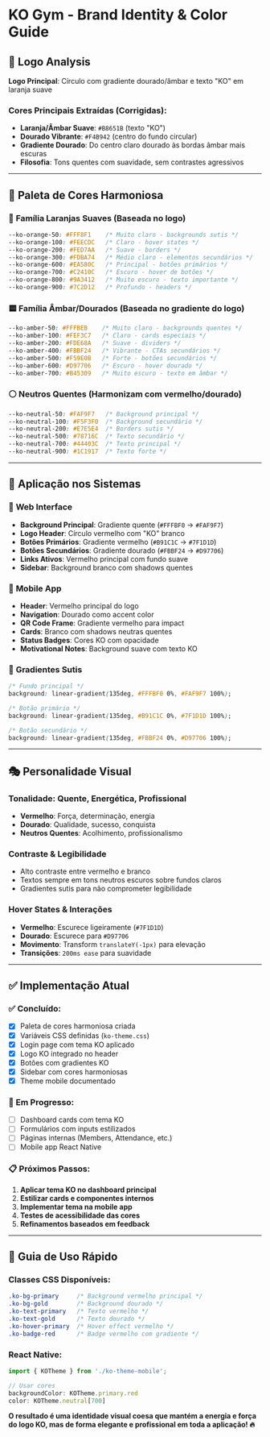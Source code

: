 # KO Gym - Brand Identity & Color Guide

## 🎨 Logo Analysis
**Logo Principal**: Círculo com gradiente dourado/âmbar e texto "KO" em laranja suave

### Cores Principais Extraídas (Corrigidas):
- **Laranja/Âmbar Suave**: `#B8651B` (texto "KO") 
- **Dourado Vibrante**: `#F4B942` (centro do fundo circular)
- **Gradiente Dourado**: Do centro claro dourado às bordas âmbar mais escuras
- **Filosofia**: Tons quentes com suavidade, sem contrastes agressivos

---

## 🌈 Paleta de Cores Harmoniosa

### 🧡 **Família Laranjas Suaves** (Baseada no logo)
```css
--ko-orange-50: #FFF8F1    /* Muito claro - backgrounds sutis */
--ko-orange-100: #FEECDC   /* Claro - hover states */
--ko-orange-200: #FED7AA   /* Suave - borders */
--ko-orange-300: #FDBA74   /* Médio claro - elementos secundários */
--ko-orange-600: #EA580C   /* Principal - botões primários */
--ko-orange-700: #C2410C   /* Escuro - hover de botões */
--ko-orange-800: #9A3412   /* Muito escuro - texto importante */
--ko-orange-900: #7C2D12   /* Profundo - headers */
```

### 🟨 **Família Âmbar/Dourados** (Baseada no gradiente do logo)
```css
--ko-amber-50: #FFFBEB    /* Muito claro - backgrounds quentes */
--ko-amber-100: #FEF3C7   /* Claro - cards especiais */
--ko-amber-200: #FDE68A   /* Suave - dividers */
--ko-amber-400: #FBBF24   /* Vibrante - CTAs secundários */
--ko-amber-500: #F59E0B   /* Forte - botões secundários */
--ko-amber-600: #D97706   /* Escuro - hover dourado */
--ko-amber-700: #B45309   /* Muito escuro - texto em âmbar */
```

### ⚪ **Neutros Quentes** (Harmonizam com vermelho/dourado)
```css
--ko-neutral-50: #FAF9F7   /* Background principal */
--ko-neutral-100: #F5F3F0  /* Background secundário */
--ko-neutral-200: #E7E5E4  /* Borders sutis */
--ko-neutral-500: #78716C  /* Texto secundário */
--ko-neutral-700: #44403C  /* Texto principal */
--ko-neutral-900: #1C1917  /* Texto forte */
```

---

## 🎯 **Aplicação nos Sistemas**

### 📱 **Web Interface**
- **Background Principal**: Gradiente quente (`#FFFBF0` → `#FAF9F7`)
- **Logo Header**: Círculo vermelho com "KO" branco
- **Botões Primários**: Gradiente vermelho (`#B91C1C` → `#7F1D1D`)
- **Botões Secundários**: Gradiente dourado (`#FBBF24` → `#D97706`)
- **Links Ativos**: Vermelho principal com fundo suave
- **Sidebar**: Background branco com shadows quentes

### 📱 **Mobile App** 
- **Header**: Vermelho principal do logo
- **Navigation**: Dourado como accent color
- **QR Code Frame**: Gradiente vermelho para impact
- **Cards**: Branco com shadows neutras quentes
- **Status Badges**: Cores KO com opacidade
- **Motivational Notes**: Background suave com texto KO

### 🎨 **Gradientes Sutis**
```css
/* Fundo principal */
background: linear-gradient(135deg, #FFFBF0 0%, #FAF9F7 100%);

/* Botão primário */
background: linear-gradient(135deg, #B91C1C 0%, #7F1D1D 100%);

/* Botão secundário */  
background: linear-gradient(135deg, #FBBF24 0%, #D97706 100%);
```

---

## 🎭 **Personalidade Visual**

### **Tonalidade**: Quente, Energética, Profissional
- **Vermelho**: Força, determinação, energia
- **Dourado**: Qualidade, sucesso, conquista  
- **Neutros Quentes**: Acolhimento, profissionalismo

### **Contraste & Legibilidade**
- Alto contraste entre vermelho e branco
- Textos sempre em tons neutros escuros sobre fundos claros
- Gradientes sutis para não comprometer legibilidade

### **Hover States & Interações**
- **Vermelho**: Escurece ligeiramente (`#7F1D1D`)
- **Dourado**: Escurece para `#D97706`
- **Movimento**: Transform `translateY(-1px)` para elevação
- **Transições**: `200ms ease` para suavidade

---

## ✅ **Implementação Atual**

### **✅ Concluído:**
- [x] Paleta de cores harmoniosa criada
- [x] Variáveis CSS definidas (`ko-theme.css`)
- [x] Login page com tema KO aplicado
- [x] Logo KO integrado no header
- [x] Botões com gradientes KO
- [x] Sidebar com cores harmoniosas
- [x] Theme mobile documentado

### **🔄 Em Progresso:**
- [ ] Dashboard cards com tema KO
- [ ] Formulários com inputs estilizados
- [ ] Páginas internas (Members, Attendance, etc.)
- [ ] Mobile app React Native

### **📋 Próximos Passos:**
1. **Aplicar tema KO no dashboard principal**
2. **Estilizar cards e componentes internos**
3. **Implementar tema na mobile app**
4. **Testes de acessibilidade das cores**
5. **Refinamentos baseados em feedback**

---

## 🎨 **Guia de Uso Rápido**

### **Classes CSS Disponíveis:**
```css
.ko-bg-primary     /* Background vermelho principal */
.ko-bg-gold        /* Background dourado */  
.ko-text-primary   /* Texto vermelho */
.ko-text-gold      /* Texto dourado */
.ko-hover-primary  /* Hover effect vermelho */
.ko-badge-red      /* Badge vermelho com gradiente */
```

### **React Native:**
```javascript
import { KOTheme } from './ko-theme-mobile';

// Usar cores
backgroundColor: KOTheme.primary.red
color: KOTheme.neutral[700]
```

**O resultado é uma identidade visual coesa que mantém a energia e força do logo KO, mas de forma elegante e profissional em toda a aplicação! 🔥**